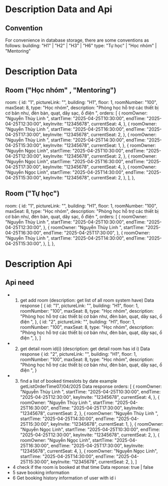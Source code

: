 # Description Data and Api

## Convention

For convenience in database storage, there are some conventions as follows:
building: "H1" | "H2" | "H3" | "H6"
type: "Tự học" | "Học nhóm" | "Mentoring"

# Description Data

## Room ("Học nhóm" , "Mentoring")

room: {
id: "1",
pictureLink: "",
building: "H1",
floor: 1,
roomNumber: "100",
maxSeat: 8,
type: "Học nhóm",
description:
"Phòng học hỗ trợ các thiết bị cơ bản như, đèn bàn, quạt, dây sạc, ổ điện ",
orders: [
{
roomOwner: "Nguyễn Thùy Linh ",
startTime: "2025-04-25T10:30:00",
endTime: "2025-04-25T12:30:00",
keyInvite: "12345678",
currentSeat: 4,
},
{
roomOwner: "Nguyễn Thùy Linh ",
startTime: "2025-04-25T16:30:00",
endTime: "2025-04-25T17:30:00",
keyInvite: "12345678",
currentSeat: 2,
},
{
roomOwner: "Nguyễn Thùy Linh ",
startTime: "2025-04-25T14:30:00",
endTime: "2025-04-25T15:30:00",
keyInvite: "12345678",
currentSeat: 1,
},
{
roomOwner: "Nguyễn Ngọc Linh",
startTime: "2025-04-25T10:30:00",
endTime: "2025-04-25T12:30:00",
keyInvite: "12345678",
currentSeat: 2,
},
{
roomOwner: "Nguyễn Ngọc Linh",
startTime: "2025-04-25T16:30:00",
endTime: "2025-04-25T17:30:00",
keyInvite: "12345678",
currentSeat: 4,
},
{
roomOwner: "Nguyễn Ngọc Linh",
startTime: "2025-04-25T14:30:00",
endTime: "2025-04-25T15:30:00",
keyInvite: "12345678",
currentSeat: 2,
},
],
},

## Room ("Tự học")

room: {
id: "1",
pictureLink: "",
building: "H1",
floor: 1,
roomNumber: "100",
maxSeat: 8,
type: "Học nhóm",
description:
"Phòng học hỗ trợ các thiết bị cơ bản như, đèn bàn, quạt, dây sạc, ổ điện ",
orders: [
{
roomOwner: "Nguyễn Thùy Linh ",
startTime: "2025-04-25T10:30:00",
endTime: "2025-04-25T12:30:00",
},
{
roomOwner: "Nguyễn Thùy Linh ",
startTime: "2025-04-25T16:30:00",
endTime: "2025-04-25T17:30:00",
},
{
roomOwner: "Nguyễn Thùy Linh ",
startTime: "2025-04-25T14:30:00",
endTime: "2025-04-25T15:30:00",
},
],
},

# Description Api

## Api need

- 1. get add room (description: get list of all room system have)
     Data response [
     {
     id: "1",
     pictureLink: "",
     building: "H1",
     floor: 1,
     roomNumber: "100",
     maxSeat: 8,
     type: "Học nhóm",
     description:
     "Phòng học hỗ trợ các thiết bị cơ bản như, đèn bàn, quạt, dây sạc, ổ điện ",
     },
     {
     id: "2",
     pictureLink: "",
     building: "H1",
     floor: 1,
     roomNumber: "100",
     maxSeat: 8,
     type: "Học nhóm",
     description:
     "Phòng học hỗ trợ các thiết bị cơ bản như, đèn bàn, quạt, dây sạc, ổ điện ",
     },
     ]
- 2. get detail room id{i} (description: get detail room has id i)
     Data response
     {
     id: "2",
     pictureLink: "",
     building: "H1",
     floor: 1,
     roomNumber: "100",
     maxSeat: 8,
     type: "Học nhóm",
     description:
     "Phòng học hỗ trợ các thiết bị cơ bản như, đèn bàn, quạt, dây sạc, ổ điện ",
     }
- 3. find a list of booked timeslots by date
     example getListOrderTime07/04/2025
     Data response
     orders: [
     {
     roomOwner: "Nguyễn Thùy Linh ",
     startTime: "2025-04-25T10:30:00",
     endTime: "2025-04-25T12:30:00",
     keyInvite: "12345678",
     currentSeat: 4,
     },
     {
     roomOwner: "Nguyễn Thùy Linh ",
     startTime: "2025-04-25T16:30:00",
     endTime: "2025-04-25T17:30:00",
     keyInvite: "12345678",
     currentSeat: 2,
     },
     {
     roomOwner: "Nguyễn Thùy Linh ",
     startTime: "2025-04-25T14:30:00",
     endTime: "2025-04-25T15:30:00",
     keyInvite: "12345678",
     currentSeat: 1,
     },
     {
     roomOwner: "Nguyễn Ngọc Linh",
     startTime: "2025-04-25T10:30:00",
     endTime: "2025-04-25T12:30:00",
     keyInvite: "12345678",
     currentSeat: 2,
     },
     {
     roomOwner: "Nguyễn Ngọc Linh",
     startTime: "2025-04-25T16:30:00",
     endTime: "2025-04-25T17:30:00",
     keyInvite: "12345678",
     currentSeat: 4,
     },
     {
     roomOwner: "Nguyễn Ngọc Linh",
     startTime: "2025-04-25T14:30:00",
     endTime: "2025-04-25T15:30:00",
     keyInvite: "12345678",
     currentSeat: 2,
     },
     ]
- 4 check if the room is booked at that time
  Data reponse: true | false
- 5 save booking information
- 6 Get booking history information of user with id i

